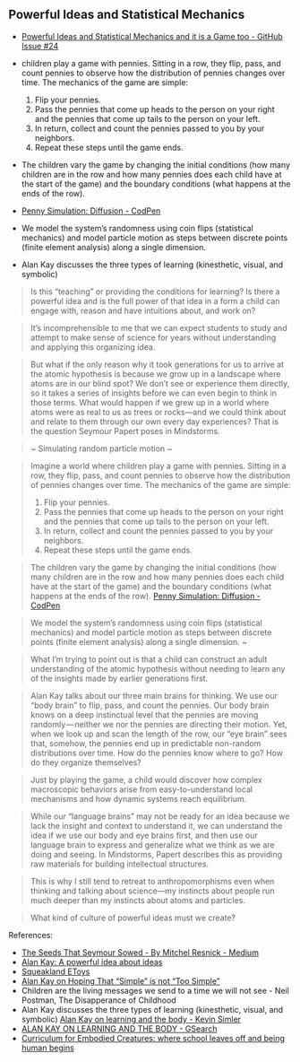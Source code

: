 ## Powerful Ideas and Statistical Mechanics

- [Powerful Ideas and Statistical Mechanics and it is a Game too - GitHub Issue #24](https://github.com/janzeteachesit/100-days-of-writing/issues/24)

- children play a game with pennies. Sitting in a row, they flip, pass, and count pennies to observe how the distribution of pennies changes over time. The mechanics of the game are simple:
  1. Flip your pennies.
  2. Pass the pennies that come up heads to the person on your right and the pennies that come up tails to the person on your left.
  3. In return, collect and count the pennies passed to you by your neighbors. 
  4. Repeat these steps until the game ends.
- The children vary the game by changing the initial conditions (how many children are in the row and how many pennies does each child have at the start of the game) and the boundary conditions (what happens at the ends of the row).
- [Penny Simulation: Diffusion - CodPen](http://codepen.io/davidng/pen/QdeGjW)
- We model the system’s randomness using coin flips (statistical mechanics) and model particle motion as steps between discrete points (finite element analysis) along a single dimension.
- Alan Kay discusses the three types of learning (kinesthetic, visual, and symbolic) 

>  Is this “teaching” or providing the conditions for learning? Is there a powerful idea and is the full power of that idea in a form a child can engage with, reason and have intuitions about, and work on?

> It’s incomprehensible to me that we can expect students to study and attempt to make sense of science for years without understanding and applying this organizing idea.

> But what if the only reason why it took generations for us to arrive at the atomic hypothesis is because we grow up in a landscape where atoms are in our blind spot? We don’t see or experience them directly, so it takes a series of insights before we can even begin to think in those terms. What would happen if we grew up in a world where atoms were as real to us as trees or rocks—and we could think about and relate to them through our own every day experiences? That is the question Seymour Papert poses in Mindstorms.

> ~ Simulating random particle motion ~

> Imagine a world where children play a game with pennies. Sitting in a row, they flip, pass, and count pennies to observe how the distribution of pennies changes over time. The mechanics of the game are simple:
>  1. Flip your pennies.
>  2. Pass the pennies that come up heads to the person on your right and the pennies that come up tails to the person on your left.
>  3. In return, collect and count the pennies passed to you by your neighbors. 
>  4. Repeat these steps until the game ends.

> The children vary the game by changing the initial conditions (how many children are in the row and how many pennies does each child have at the start of the game) and the boundary conditions (what happens at the ends of the row).
> [Penny Simulation: Diffusion - CodPen](http://codepen.io/davidng/pen/QdeGjW)

> We model the system’s randomness using coin flips (statistical mechanics) and model particle motion as steps between discrete points (finite element analysis) along a single dimension. ~ 

> What I’m trying to point out is that a child can construct an adult understanding of the atomic hypothesis without needing to learn any of the insights made by earlier generations first.

> Alan Kay talks about our three main brains for thinking. We use our “body brain” to flip, pass, and count the pennies. Our body brain knows on a deep instinctual level that the pennies are moving randomly — neither we nor the pennies are directing their motion. Yet, when we look up and scan the length of the row, our “eye brain” sees that, somehow, the pennies end up in predictable non-random distributions over time. How do the pennies know where to go? How do they organize themselves?

> Just by playing the game, a child would discover how complex macroscopic behaviors arise from easy-to-understand local mechanisms and how dynamic systems reach equilibrium. 

> While our “language brains” may not be ready for an idea because we lack the insight and context to understand it, we can understand the idea if we use our body and eye brains first, and then use our language brain to express and generalize what we think as we are doing and seeing. In Mindstorms, Papert describes this as providing raw materials for building intellectual structures.

> This is why I still tend to retreat to anthropomorphisms even when thinking and talking about science—my instincts about people run much deeper than my instincts about atoms and particles. 

> What kind of culture of powerful ideas must we create?
 

References:
- [The Seeds That Seymour Sowed - By Mitchel Resnick - Medium](https://medium.com/mit-media-lab/the-seeds-that-seymour-sowed-4c50333f03fc)
- [Alan Kay: A powerful idea about ideas](http://www.ted.com/talks/alan_kay_shares_a_powerful_idea_about_ideas/transcript?language=en)
- [Squeakland EToys](http://www.squeakland.org/)
- [Alan Kay on Hoping That “Simple” is not “Too Simple”](https://computinged.wordpress.com/2010/04/23/alan-kay-on-hoping-that-simple-is-not-too-simple/)
- Children are the living messages we send to a time we will not see - Neil Postman, The Disapperance of Childhood
- Alan Kay discusses the three types of learning (kinesthetic, visual, and symbolic) [Alan Kay on learning and the body - Kevin Simler](https://embodied.quora.com/Alan-Kay-on-learning-and-the-body)
- [ALAN KAY ON LEARNING AND THE BODY - GSearch](https://www.google.ca/search?q=ALAN+KAY+ON+LEARNING+AND+THE+BODY&rlz=1C1CHBF_enCA700CA700&oq=ALAN+KAY+ON+LEARNING+AND+THE+BODY&aqs=chrome..69i57&sourceid=chrome&ie=UTF-8#q=ALAN+KAY+ON+LEARNING+AND+THE+BODY&start=10&*)
- [Curriculum for Embodied Creatures: where school leaves off and being human begins](https://embodied.quora.com/)

